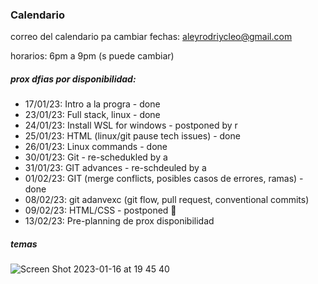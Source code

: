 ### Calendario

correo del calendario pa cambiar fechas: aleyrodriycleo@gmail.com

horarios: 6pm a 9pm (s puede cambiar)

##### prox dfias por disponibilidad:
- 17/01/23: Intro a la progra - done
- 23/01/23: Full stack, linux - done
- 24/01/23: Install WSL for windows - postponed by r
- 25/01/23: HTML (linux/git pause tech issues) - done
- 26/01/23: Linux commands - done
- 30/01/23: Git - re-schedukled by a
- 31/01/23: GIT advances - re-schdeuled by a
- 01/02/23: GIT (merge conflicts, posibles casos de errores, ramas) - done
- 08/02/23: git adanvexc (git flow, pull request, conventional commits)
- 09/02/23: HTML/CSS - postponed :palm_tree:
- 13/02/23: Pre-planning de prox disponibilidad 



##### temas
![Screen Shot 2023-01-16 at 19 45 40](https://user-images.githubusercontent.com/74441510/212791964-efffae94-02a3-47d3-9e1d-5a1b138aecb5.png)
